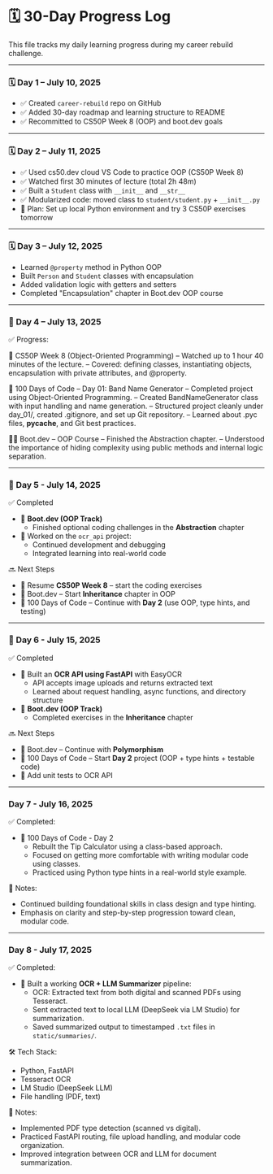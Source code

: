 # 🗓️ 30-Day Progress Log

This file tracks my daily learning progress during my career rebuild challenge.

---

### 🗓️ Day 1 – July 10, 2025
- ✅ Created `career-rebuild` repo on GitHub
- ✅ Added 30-day roadmap and learning structure to README
- ✅ Recommitted to CS50P Week 8 (OOP) and boot.dev goals

---

### 🗓️ Day 2 – July 11, 2025
- ✅ Used cs50.dev cloud VS Code to practice OOP (CS50P Week 8)
- ✅ Watched first 30 minutes of lecture (total 2h 48m)
- ✅ Built a `Student` class with `__init__` and `__str__`
- ✅ Modularized code: moved class to `student/student.py` + `__init__.py`
- 📌 Plan: Set up local Python environment and try 3 CS50P exercises tomorrow

---

### 🗓️ Day 3 – July 12, 2025

- Learned `@property` method in Python OOP
- Built `Person` and `Student` classes with encapsulation
- Added validation logic with getters and setters
- Completed "Encapsulation" chapter in Boot.dev OOP course

---

### 📅 Day 4 – July 13, 2025
✅ Progress:

🧠 CS50P Week 8 (Object-Oriented Programming)
– Watched up to 1 hour 40 minutes of the lecture.
– Covered: defining classes, instantiating objects, encapsulation with private attributes, and @property.

🐍 100 Days of Code – Day 01: Band Name Generator
– Completed project using Object-Oriented Programming.
– Created BandNameGenerator class with input handling and name generation.
– Structured project cleanly under day_01/, created .gitignore, and set up Git repository.
– Learned about .pyc files, __pycache__, and Git best practices.

🧑‍💻 Boot.dev – OOP Course
– Finished the Abstraction chapter.
– Understood the importance of hiding complexity using public methods and internal logic separation.

---

### 📅 Day 5 - July 14, 2025

✅ Completed
- 🔹 **Boot.dev (OOP Track)**
  - Finished optional coding challenges in the **Abstraction** chapter
- 🔹 Worked on the `ocr_api` project:
  - Continued development and debugging
  - Integrated learning into real-world code

🔜 Next Steps
- 📘 Resume **CS50P Week 8** – start the coding exercises
- 📘 Boot.dev – Start **Inheritance** chapter in OOP
- 🐍 100 Days of Code – Continue with **Day 2** (use OOP, type hints, and testing)

---

### 📅 Day 6 - July 15, 2025

✅ Completed
- 🔹 Built an **OCR API using FastAPI** with EasyOCR
  - API accepts image uploads and returns extracted text
  - Learned about request handling, async functions, and directory structure
- 🔹 **Boot.dev (OOP Track)**
  - Completed exercises in the **Inheritance** chapter

🔜 Next Steps
- 📘 Boot.dev – Continue with **Polymorphism**
- 🐍 100 Days of Code – Start **Day 2** project (OOP + type hints + testable code)
- 🧪 Add unit tests to OCR API

---

### Day 7 - July 16, 2025

✅ Completed:
- 📘 100 Days of Code - Day 2
  - Rebuilt the Tip Calculator using a class-based approach.
  - Focused on getting more comfortable with writing modular code using classes.
  - Practiced using Python type hints in a real-world style example.

🧠 Notes:
- Continued building foundational skills in class design and type hinting.
- Emphasis on clarity and step-by-step progression toward clean, modular code.

---

### Day 8 - July 17, 2025

✅ Completed:
- 🧠 Built a working **OCR + LLM Summarizer** pipeline:
  - OCR: Extracted text from both digital and scanned PDFs using Tesseract.
  - Sent extracted text to local LLM (DeepSeek via LM Studio) for summarization.
  - Saved summarized output to timestamped `.txt` files in `static/summaries/`.

🛠️ Tech Stack:
- Python, FastAPI
- Tesseract OCR
- LM Studio (DeepSeek LLM)
- File handling (PDF, text)

🧠 Notes:
- Implemented PDF type detection (scanned vs digital).
- Practiced FastAPI routing, file upload handling, and modular code organization.
- Improved integration between OCR and LLM for document summarization.
